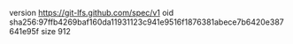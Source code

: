 version https://git-lfs.github.com/spec/v1
oid sha256:97ffb4269baf160da11931123c941e9516f1876381abece7b6420e387641e95f
size 912
